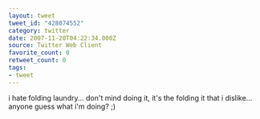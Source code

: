 ```yaml
---
layout: tweet
tweet_id: "428074552"
category: twitter
date: 2007-11-20T04:22:34.000Z
source: Twitter Web Client
favorite_count: 0
retweet_count: 0
tags:
- tweet
---
```


i hate folding laundry... don't mind doing it, it's the folding it that i dislike... anyone guess what i'm doing? ;)
